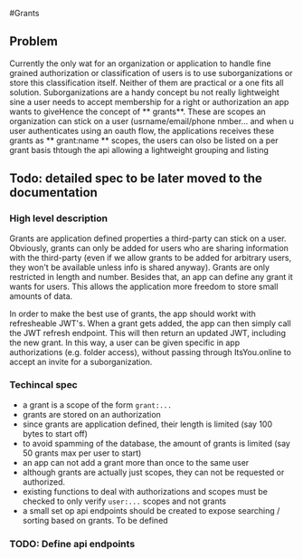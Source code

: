#Grants

## Problem

Currently the only wat for an organization or application to handle fine grained authorization or classification of users is to use suborganizations or store this classification itself. Neither of them are practical or a one fits all solution.
Suborganizations are a handy concept bu not really lightweight sine a user needs to accept membership for a right or authorization an app wants to giveHence the concept of  ** grants**. These are scopes an organization can stick on a user (usrname/email/phone nmber... and when u user authenticates using an oauth flow, the applications receives these grants as ** grant:name ** scopes, the users can olso be listed on a per grant basis thtough the api allowing a lightweight grouping and listing

## Todo: detailed spec to be later moved to the documentation

### High level description

Grants are application defined properties a third-party can stick on a user. Obviously, grants can only be added for users who are sharing information with the third-party (even if we allow grants to be added for arbitrary users, they won't be available unless info is shared anyway). Grants are only restricted in length and number. Besides that, an app can define any grant it wants for users. This allows the application more freedom to store small amounts of data.

In order to make the best use of grants, the app should workt with refresheable JWT's. When a grant gets added, the app can then simply call the JWT refresh endpoint. This will then return an updated JWT, including the new grant. In this way, a user can be given specific in app authorizations (e.g. folder access), without passing through ItsYou.online to accept an invite for a suborganization. 

### Techincal spec

- a grant is a scope of the form `grant:...`
- grants are stored on an authorization
- since grants are application defined, their length is limited (say 100 bytes to start off)
- to avoid spamming of the database, the amount of grants is limited (say 50 grants max per user to start)
- an app can not add a grant more than once to the same user
- although grants are actually just scopes, they can not be requested or authorized.
- existing functions to deal with authorizations and scopes must be checked to only verify `user:...` scopes and not grants
- a small set op api endpoints should be created to expose searching / sorting based on grants. To be defined

### TODO: Define api endpoints
